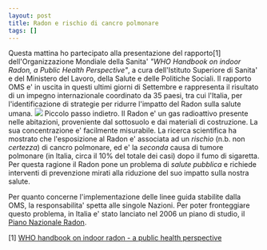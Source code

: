 ```yaml
---
layout: post
title: Radon e rischio di cancro polmonare
tags: []
---
```


Questa mattina ho partecipato alla presentazione del rapporto[1] dell'Organizzazione Mondiale della Sanita' *"WHO Handbook on indoor Radon, a Public Health Perspective"*, a cura dell'Istituto Superiore di Sanita' e del Ministero del Lavoro, della Salute e delle Politiche Sociali. Il rapporto OMS e' in uscita in questi ultimi giorni di Settembre e rappresenta il risultato di un impegno internazionale coordinato da 35 paesi, tra cui l'Italia, per l'identificazione di strategie per ridurre l'impatto del Radon sulla salute umana.
![](http://www.galileonet.it/postdoc/images/35t.jpg)
Piccolo passo indietro. Il Radon e' un gas radioattivo presente nelle abitazioni, proveniente dal sottosuolo e dai materiali di costruzione. La sua concentrazione e' facilmente misurabile. La ricerca scientifica ha mostrato che l'esposizione al Radon e' associata ad un *rischio* (n.b. non *certezza*) di cancro polmonare, ed e' la *seconda* causa di tumore polmonare (in Italia, circa il 10% del totale dei casi) dopo il fumo di sigaretta. Per questa ragione il Radon pone un problema di *salute pubblica* e richiede interventi di prevenzione mirati alla riduzione del suo impatto sulla nostra salute.

Per quanto concerne l'implementazione delle linee guida stabilite dalla OMS, la responsabilita' spetta alle singole Nazioni. Per poter fronteggiare questo problema, in Italia e' stato lanciato nel 2006 un piano di studio, il [Piano Nazionale Radon](http://www.iss.it/tesa/prog/cont.php?id=182&tipo=14&lang=1).

[1] [WHO handbook on indoor radon - a public health perspective](http://whqlibdoc.who.int/publications/2009/9789241547673_eng.pdf)
